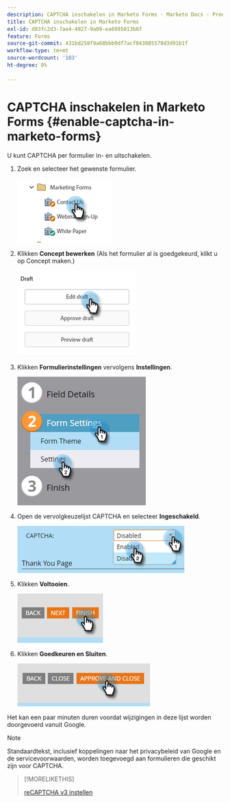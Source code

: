 ```yaml
---
description: CAPTCHA inschakelen in Marketo Forms - Marketo Docs - Productdocumentatie
title: CAPTCHA inschakelen in Marketo Forms
exl-id: d83fc2d3-7ae4-4927-9a09-ea6995013b6f
feature: Forms
source-git-commit: 431bd258f9a68bbb9df7acf043085578d3d91b1f
workflow-type: tm+mt
source-wordcount: '103'
ht-degree: 0%

---
```


# CAPTCHA inschakelen in Marketo Forms {#enable-captcha-in-marketo-forms}

U kunt CAPTCHA per formulier in- en uitschakelen.

1. Zoek en selecteer het gewenste formulier.

   ![](assets/enable-captcha-in-marketo-forms-1.png)

1. Klikken **Concept bewerken** (Als het formulier al is goedgekeurd, klikt u op Concept maken.)

   ![](assets/enable-captcha-in-marketo-forms-2.png)

1. Klikken **Formulierinstellingen** vervolgens **Instellingen**.

   ![](assets/enable-captcha-in-marketo-forms-3.png)

1. Open de vervolgkeuzelijst CAPTCHA en selecteer **Ingeschakeld**.

   ![](assets/enable-captcha-in-marketo-forms-4.png)

1. Klikken **Voltooien**.

   ![](assets/enable-captcha-in-marketo-forms-5.png)

1. Klikken **Goedkeuren en Sluiten**.

   ![](assets/enable-captcha-in-marketo-forms-6.png)

Het kan een paar minuten duren voordat wijzigingen in deze lijst worden doorgevoerd vanuit Google.

>[!NOTE]
>
>Standaardtekst, inclusief koppelingen naar het privacybeleid van Google en de servicevoorwaarden, worden toegevoegd aan formulieren die geschikt zijn voor CAPTCHA.

>[!MORELIKETHIS]
>
>[reCAPTCHA v3 instellen](/help/marketo/product-docs/demand-generation/forms/using-captcha/setting-up-recaptcha-v3.md)
